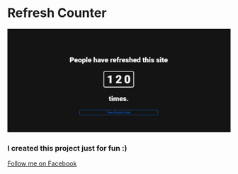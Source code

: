 # Refresh Counter

![image info](screenshot.png)

### I created this project just for fun :)

[Follow me on Facebook](https://www.facebook.com/dinujaya.sandaruwan)